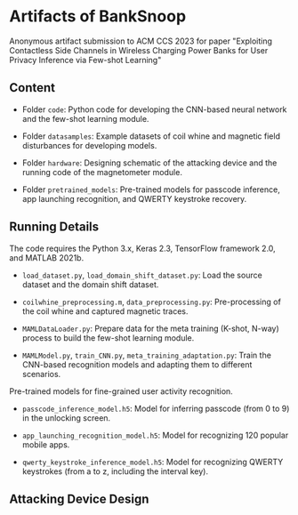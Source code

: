 # Artifacts of BankSnoop
Anonymous artifact submission to ACM CCS 2023 for paper "Exploiting Contactless Side Channels in Wireless Charging Power Banks for User Privacy Inference via Few-shot Learning"

## Content

* Folder `code`: Python code for developing the CNN-based neural network and the few-shot learning module.

* Folder `datasamples`: Example datasets of coil whine and magnetic field disturbances for developing models.

* Folder `hardware`: Designing schematic of the attacking device and the running code of the magnetometer module.

* Folder `pretrained_models`: Pre-trained models for passcode inference, app launching recognition, and QWERTY keystroke recovery.

## Running Details
The code requires the Python 3.x, Keras 2.3, TensorFlow framework 2.0, and MATLAB 2021b.

* `load_dataset.py`, `load_domain_shift_dataset.py`: Load the source dataset and the domain shift dataset.

* `coilwhine_preprocessing.m`, `data_preprocessing.py`: Pre-processing of the coil whine and captured magnetic traces.

* `MAMLDataLoader.py`: Prepare data for the meta training (K-shot, N-way) process to build the few-shot learning module.

* `MAMLModel.py`, `train_CNN.py`, `meta_training_adaptation.py`: Train the CNN-based recognition models and adapting them to different scenarios.

Pre-trained models for fine-grained user activity recognition.

* `passcode_inference_model.h5`: Model for inferring passcode (from 0 to 9) in the unlocking screen.

* `app_launching_recognition_model.h5`: Model for recognizing 120 popular mobile apps.

* `qwerty_keystroke_inference_model.h5`: Model for recognizing QWERTY keystrokes (from a to z, including the interval key).

## Attacking Device Design
